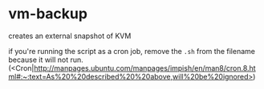 # vm-backup
creates an external snapshot of KVM 

if you're running the script as a cron job, remove the `.sh` from the filename because it will not run. (<Cron|http://manpages.ubuntu.com/manpages/impish/en/man8/cron.8.html#:~:text=As%20%20described%20%20above,will%20be%20ignored>)
